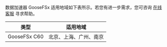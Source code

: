
数据加速器 GooseFSx 适用地域如下表所示。若您有进一步需求，您可咨询 [在线客服](https://cloud.tencent.com/act/event/Online_service?from=doc_582) 寻求帮助。

| 类型         | 适用地域         |
| ------------ | ---------------------- |
| GooseFSx C60 | 北京、上海、广州、南京 |
